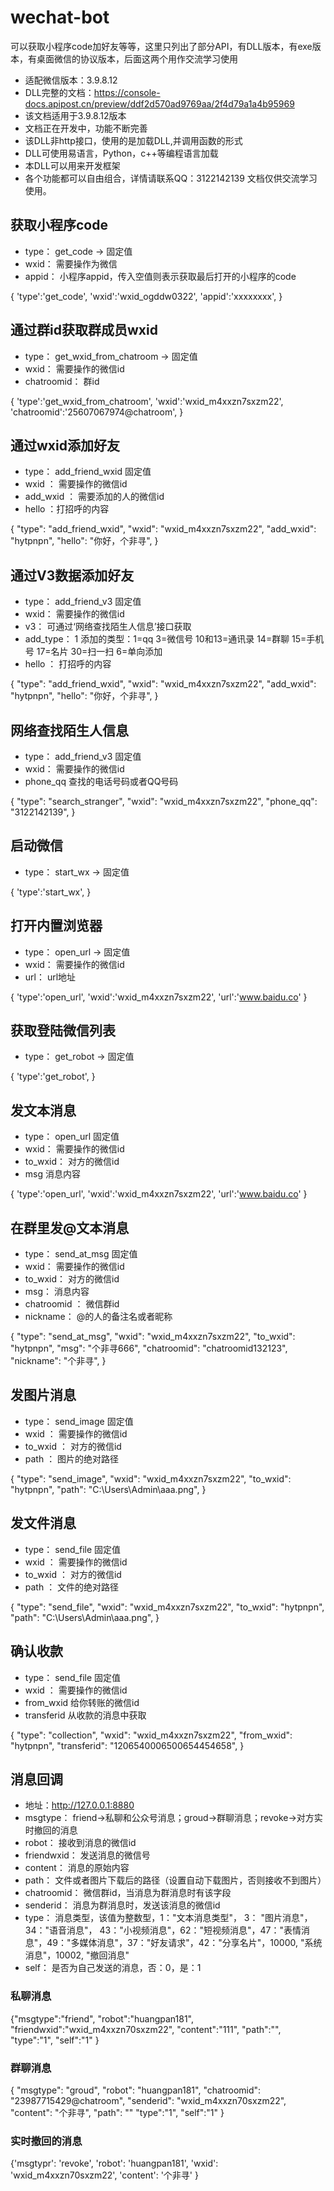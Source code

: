 # wechat-bot
可以获取小程序code加好友等等，这里只列出了部分API，有DLL版本，有exe版本，有桌面微信的协议版本，后面这两个用作交流学习使用
+ 适配微信版本：3.9.8.12
+ DLL完整的文档：https://console-docs.apipost.cn/preview/ddf2d570ad9769aa/2f4d79a1a4b95969
+ 该文档适用于3.9.8.12版本
+ 文档正在开发中，功能不断完善
+ 该DLL非http接口，使用的是加载DLL,并调用函数的形式
+ DLL可使用易语言，Python，c++等编程语言加载
+ 本DLL可以用来开发框架
+ 各个功能都可以自由组合，详情请联系QQ：3122142139
文档仅供交流学习使用。

## 获取小程序code

+ type：		get_code	  →  固定值
+ wxid：	需要操作为微信
+ appid：	小程序appid，传入空值则表示获取最后打开的小程序的code

{
'type':'get_code',
'wxid':'wxid_ogddw0322',
'appid':'xxxxxxxx',
}
## 通过群id获取群成员wxid
+ type：	get_wxid_from_chatroom	  →  固定值
+ wxid：    需要操作的微信id
+ chatroomid：	 群id

{
'type':'get_wxid_from_chatroom',
'wxid':'wxid_m4xxzn7sxzm22',
'chatroomid':'25607067974@chatroom',
}
## 通过wxid添加好友
+ type：	add_friend_wxid	固定值
+ wxid	：	需要操作的微信id
+ add_wxid	：	需要添加的人的微信id
+ hello	：打招呼的内容

{
    "type": "add_friend_wxid",
    "wxid": "wxid_m4xxzn7sxzm22",
    "add_wxid": "hytpnpn",
    "hello": "你好，个非寻",
}
## 通过V3数据添加好友
+ type：	add_friend_v3	固定值
+ wxid：		需要操作的微信id
+ v3：		可通过‘网络查找陌生人信息’接口获取
+ add_type：	1	添加的类型：1=qq 3=微信号  10和13=通讯录  14=群聊  15=手机号  17=名片  30=扫一扫 6=单向添加
+ hello	：	打招呼的内容

{
    "type": "add_friend_wxid",
    "wxid": "wxid_m4xxzn7sxzm22",
    "add_wxid": "hytpnpn",
    "hello": "你好，个非寻",
}
## 网络查找陌生人信息
+ type：	add_friend_v3	固定值
+ wxid：		需要操作的微信id
+ phone_qq		查找的电话号码或者QQ号码

{
    "type": "search_stranger",
    "wxid": "wxid_m4xxzn7sxzm22",
    "phone_qq": "3122142139",
}
## 启动微信
+ type：	start_wx	  →  固定值

{
'type':'start_wx',
}
## 打开内置浏览器
+ type：	open_url	  →  固定值
+ wxid：    需要操作的微信id
+ url：	 url地址

{
'type':'open_url',
'wxid':'wxid_m4xxzn7sxzm22',
'url':'www.baidu.co'
}
## 获取登陆微信列表
+ type：	get_robot	  →  固定值

{
'type':'get_robot',
}
## 发文本消息
+ type：	open_url	固定值
+ wxid：		需要操作的微信id
+ to_wxid：		对方的微信id
+ msg		消息内容

{
'type':'open_url',
'wxid':'wxid_m4xxzn7sxzm22',
'url':'www.baidu.co'
}
## 在群里发@文本消息
+ type：	send_at_msg	固定值
+ wxid：		需要操作的微信id
+ to_wxid：		对方的微信id
+ msg：		消息内容
+ chatroomid	：	微信群id
+ nickname：		@的人的备注名或者昵称

{
    "type": "send_at_msg",
    "wxid": "wxid_m4xxzn7sxzm22",
    "to_wxid": "hytpnpn",
    "msg": "个非寻666",
    "chatroomid": "chatroomid132123",
    "nickname": "个非寻",
}
## 发图片消息
+ type：	send_image	固定值
+ wxid	：	需要操作的微信id
+ to_wxid	：	对方的微信id
+ path	：	图片的绝对路径

{
    "type": "send_image",
    "wxid": "wxid_m4xxzn7sxzm22",
    "to_wxid": "hytpnpn",
    "path": "C:\Users\Admin\aaa.png",
}
## 发文件消息
+ type：	send_file	固定值
+ wxid	：	需要操作的微信id
+ to_wxid	：	对方的微信id
+ path	：	文件的绝对路径

{
    "type": "send_file",
    "wxid": "wxid_m4xxzn7sxzm22",
    "to_wxid": "hytpnpn",
    "path": "C:\Users\Admin\aaa.png",
}
## 确认收款
+ type：	send_file	固定值
+ wxid	：	需要操作的微信id
+ from_wxid		给你转账的微信id
+ transferid		从收款的消息中获取

{
    "type": "collection",
    "wxid": "wxid_m4xxzn7sxzm22",
    "from_wxid": "hytpnpn",
    "transferid": "1206540006500654454658",
}
## 消息回调
+ 地址：http://127.0.0.1:8880
+ msgtype：	friend→私聊和公众号消息；groud→群聊消息；revoke→对方实时撤回的消息
+ robot：	接收到消息的微信id
+ friendwxid：	发送消息的微信号
+ content：	消息的原始内容
+ path：	文件或者图片下载后的路径（设置自动下载图片，否则接收不到图片）
+ chatroomid：	微信群id，当消息为群消息时有该字段
+ senderid：	消息为群消息时，发送该消息的微信id
+ type：	消息类型，该值为整数型，1："文本消息类型"， 3： "图片消息"，34："语音消息"， 43："小视频消息"，62："短视频消息"，47："表情消息"，49："多媒体消息"，37："好友请求"，42："分享名片"，10000, "系统消息"，10002, "撤回消息"
+ self：	是否为自己发送的消息，否：0，是：1

### 私聊消息
{"msgtype":"friend",
 "robot":"huangpan181",
 "friendwxid":"wxid_m4xxzn70sxzm22",
 "content":"111",
 "path":"",
 "type":"1",
 "self":"1"
}
### 群聊消息
{
  "msgtype": "groud",
  "robot": "huangpan181",
  "chatroomid": "23987715429@chatroom",
  "senderid": "wxid_m4xxzn70sxzm22",
  "content": "个非寻",
  "path": ""
  "type":"1",
  "self":"1"
}
### 实时撤回的消息
{'msgtypr': 'revoke', 
 'robot': 'huangpan181', 
 'wxid': 'wxid_m4xxzn70sxzm22', 
 'content': '个非寻'
}
